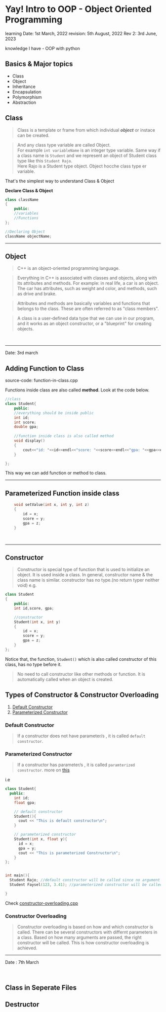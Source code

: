 # Yay! Intro to OOP - Object Oriented Programming 

learning Date: 1st March, 2022
revision: 5th August, 2022
Rev 2: 3rd June, 2023

knowledge I have - OOP with python

## Basics & Major topics
* Class
* Object 
* Inheritance 
* Encapsulation 
* Polymorphism 
* Abstraction 


## Class 

> Class is a template or frame from which individual ***object*** or instace can be created.

> And any class type variable are called Object.  
For example `int variableName` is an integer type variable. Same way if a class name is `Student` and we represent an object of Student class type like this `Student Rajo`.   
Here Rajo is a Student type object.
Object hocche class type er variable.  

That's the simplest way to understand Class & Object   


**Declare Class & Object**


```cpp
class className
{
    public:
    //variables
    //Functions
};

//Declaring Object
className objectName;

```
---

## Object 

> C++ is an object-oriented programming language.

> Everything in C++ is associated with classes and objects, along with its attributes and methods. For example: in real life, a car is an object. The car has attributes, such as weight and color, and methods, such as drive and brake.

> Attributes and methods are basically variables and functions that belongs to the class. These are often referred to as "class members".

> A class is a user-defined data type that we can use in our program, and it works as an object constructor, or a "blueprint" for creating objects.

<br>

___

Date: 3rd march

## Adding Function to Class 

source-code: function-in-class.cpp

Functions inside class are also called **method**.
Look at the code below.


```cpp
//class 
class Student{
    public:
    //everything should be inside public
    int id;
    int score;
    double gpa;
    
    //function inside class is also called method
    void display()
    {
        cout<<"id: "<<id<<endl<<"score: "<<score<<endl<<"gpa: "<<gpa<<endl;
    }

};
```
This way we can add function or method to class. 

---

## Parameterized Function inside class



```cpp
    void setValue(int x, int y, int z)
    {
        id = x;
        score = y;
        gpa = z;
    }
```
<br>

--- 


## Constructor  

> Constructor is special type of function that is used to initialize an object. It is used inside a class. In general, constructor name &  the class name is similar. constructor has no type.(no return typer neither void)  e.g. 

```cpp
class Student
{
    public:
    int id,score, gpa;

    //constructor
    Student(int x, int y)
    {
        id = x;
        score = y;
        gpa = z;
    }
};
```

Notice that, the function, `Student()` which is also called constructor of this class, has no type before it. 

> No need to call constructor like other methods or function. It is automatically called when an object is created. 

## Types of Constructor & Constructor Overloading
1. [Default Constructor](#default-constructor)
2. [Parameterized Constructor](#parameterized-constructor)



### Default Constructor
> If a constructor does not have parameter/s , it is called `default constructor`.

### Parameterized Constructor
> If a constructor has parameter/s , it is called `paramterized constructor`. more on [this](./constructor.cpp)

i.e

```cpp
class Student{
  public:
    int id;
    float gpa;

    // default constructor
    Student(){
      cout << "This is default constructor\n";
    }

    // parameterized constructor
    Student(int x, float y){
      id = x;
      gpa = y;
      cout << "This is parameterized Constructor\n";
    }
};


int main(){
  Student Rajo; //default constructor will be called since no argument is passed;
  Student Faysel(123, 3.41); //parameterized constructor will be called

}
```
Check [constructor-overloading.cpp](./constructor-overloading.cpp)

### Constructor Overloading
>Constructor overloading is based on how and which constructor is called. There can be several constructors with differnt parameters in a class. Based on how many arguments are passed, the right constructor will be called. This is how constructor overloading is achieved.

---


Date : 7th March

<br>

## Class in Seperate Files


## Destructor





